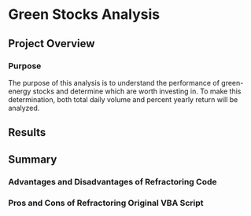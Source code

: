 # Green Stocks Analysis
## Project Overview



### Purpose
The purpose of this analysis is to understand the performance of green-energy stocks and determine which are worth investing in. To make this determination, both total daily volume and percent yearly return will be analyzed.

## Results



## Summary
### Advantages and Disadvantages of Refractoring Code

### Pros and Cons of Refractoring Original VBA Script


